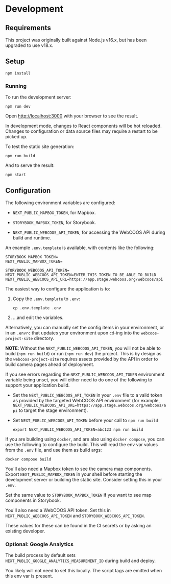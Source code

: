 # Development

## Requirements

This project was originally built against Node.js v16.x, but has been upgraded to use v18.x.

## Setup

```shell
npm install
```

### Running

To run the development server:

```shell
npm run dev
```

Open [http://localhost:3000](http://localhost:3000) with your browser to see the result.

In development mode, changes to React components will be hot reloaded. Changes to configuration
or data source files may require a restart to be picked up.

To test the static site generation:

```shell
npm run build
```

And to serve the result:

```shell
npm start
```

## Configuration

The following environment variables are configured:

* `NEXT_PUBLIC_MAPBOX_TOKEN`, for Mapbox.

* `STORYBOOK_MAPBOX_TOKEN`, for Storybook.

* `NEXT_PUBLIC_WEBCOOS_API_TOKEN`, for accessing the WebCOOS API during build and runtime.

An example `.env.template` is available, with contents like the following:

```shell
STORYBOOK_MAPBOX_TOKEN=
NEXT_PUBLIC_MAPBOX_TOKEN=

STORYBOOK_WEBCOOS_API_TOKEN=
NEXT_PUBLIC_WEBCOOS_API_TOKEN=ENTER_THIS_TOKEN_TO_BE_ABLE_TO_BUILD
NEXT_PUBLIC_WEBCOOS_API_URL=https://app.stage.webcoos.org/webcoos/api
```

The easiest way to configure the application is to:

1. Copy the `.env.template` to `.env`:

    `cp .env.template .env`

2. ...and edit the variables.

Alternatively, you can manually set the config items in your environment, or in
an `.envrc` that updates your environment upon `cd`-ing into the
`webcoos-project-site` directory.

**NOTE**: Without the `NEXT_PUBLIC_WEBCOOS_API_TOKEN`, you will not be able to
build (`npm run build`) or run (`npm run dev`) the project. This is by design as
the `webcoos-project-site` requires assets provided by the API in order to build
camera pages ahead of deployment.

If you see errors regarding the `NEXT_PUBLIC_WEBCOOS_API_TOKEN` environment
variable being unset, you will either need to do one of the following to
support your application build.

* Set the `NEXT_PUBLIC_WEBCOOS_API_TOKEN` in your `.env` file to a valid
    token as provided by the targeted WebCOOS API environment (for example,
    `NEXT_PUBLIC_WEBCOOS_API_URL=https://app.stage.webcoos.org/webcoos/api` to
    target the stage environment).

* Set `NEXT_PUBLIC_WEBCOOS_API_TOKEN` before your call to `npm run build`

    ```shell
    export NEXT_PUBLIC_WEBCOOS_API_TOKEN=abc123 npm run build
    ```

If you are building using `docker`, and are also using `docker compose`, you can
use the following to configure the build. This will read the env var values from
the `.env` file, and use them as build args:

```shell
docker compose build
```

You'll also need a Mapbox token to see the camera map components. Export
`NEXT_PUBLIC_MAPBOX_TOKEN` in your shell before starting the development server
or building the static site. Consider setting this in your `.env`.

Set the same value to `STORYBOOK_MAPBOX_TOKEN` if you want to see map components
in Storybook.

You'll also need a WebCOOS API token.  Set this in
`NEXT_PUBLIC_WEBCOOS_API_TOKEN` and `STORYBOOK_WEBCOOS_API_TOKEN`.

These values for these can be found in the CI secrets or by asking an existing developer.

### Optional: Google Analytics

The build process by default sets `NEXT_PUBLIC_GOOGLE_ANALYTICS_MEASUREMENT_ID`
during build and deploy.

You likely will not need to set this locally.  The script tags are emitted when
this env var is present.
